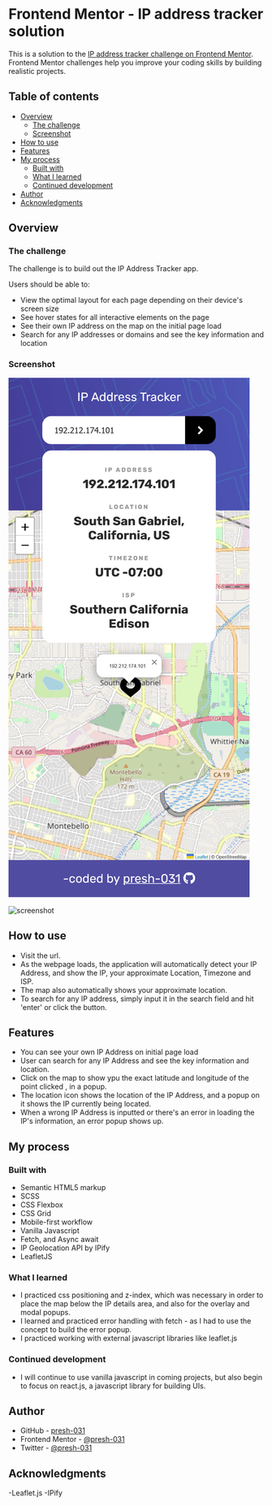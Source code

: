 # Frontend Mentor - IP address tracker solution

This is a solution to the [IP address tracker challenge on Frontend Mentor](https://www.frontendmentor.io/challenges/ip-address-tracker-I8-0yYAH0). Frontend Mentor challenges help you improve your coding skills by building realistic projects.

## Table of contents

- [Overview](#overview)
  - [The challenge](#the-challenge)
  - [Screenshot](#screenshot)
- [How to use](#How-to-use)
- [Features](#Features)
- [My process](#my-process)
  - [Built with](#built-with)
  - [What I learned](#what-i-learned)
  - [Continued development](#continued-development)
- [Author](#author)
- [Acknowledgments](#acknowledgments)

## Overview

### The challenge

The challenge is to build out the IP Address Tracker app.

Users should be able to:

- View the optimal layout for each page depending on their device's screen size
- See hover states for all interactive elements on the page
- See their own IP address on the map on the initial page load
- Search for any IP addresses or domains and see the key information and location

### Screenshot

![screenshot](./Screen%20Shot%202022-09-09%20at%2016.42.17-fullpage.png)

![screenshot](./Screen%20Shot%202022-09-09%20at%2016.42.26-fullpage.png)

## How to use

- Visit the url.
- As the webpage loads, the application will automatically detect your IP Address, and show the IP, your approximate Location, Timezone and ISP.
- The map also automatically shows your approximate location.
- To search for any IP address, simply input it in the search field and hit 'enter' or click the button.

## Features

- You can see your own IP Address on initial page load
- User can search for any IP Address and see the key information and location.
- Click on the map to show ypu the exact latitude and longitude of the point clicked , in a popup.
- The location icon shows the location of the IP Address, and a popup on it shows the IP currently being located.
- When a wrong IP Address is inputted or there's an error in loading the IP's information, an error popup shows up.

## My process

### Built with

- Semantic HTML5 markup
- SCSS
- CSS Flexbox
- CSS Grid
- Mobile-first workflow
- Vanilla Javascript
- Fetch, and Async await
- IP Geolocation API by IPify
- LeafletJS

### What I learned

- I practiced css positioning and z-index, which was necessary in order to place the map below the IP details area, and also for the overlay and modal popups.
- I learned and practiced error handling with fetch - as I had to use the concept to build the error popup.
- I practiced working with external javascript libraries like leaflet.js

### Continued development

- I will continue to use vanilla javascript in coming projects, but also begin to focus on react.js, a javascript library for building UIs.

## Author

- GitHub - [presh-031](https://github.com/presh-031)
- Frontend Mentor - [@presh-031](https://www.frontendmentor.io/profile/presh-031)
- Twitter - [@presh-031](https://twitter.com/Presh_031)

## Acknowledgments

-Leaflet.js
-IPify

